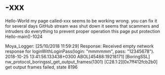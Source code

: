 
# -xxx
Hello-World
my page called-xxx
seems to be working wrong.
you can fix it
for several days
GitHub stream was shut down
it seems that scammers and
intruders
do everything to prevent
proper operation
this page put protection
Hello-main()-1024

Moya_Logger: [25/10/2018 11:59:29] Response: Received empty network response for loginWithLoginPass(login: "mmmmmm", pass: "12345678").
2018-10-25 13:41:56.133438+0300 ABOL[45488:19218171] [BoringSSL] nw_protocol_boringssl_get_output_frames(1301) [C28.1:2][0x7ff412fcb2b0] get output frames failed, state 8196







 
       
       
       
 













